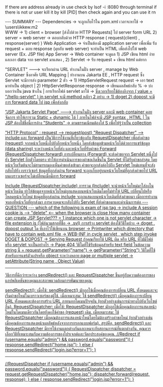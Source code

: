 If there are address already in use check by lsof -i :8080 through terminal if there is not ur user kill it by kill [PID] then check again and you can use it rn

--- SUMMARY ---
Dependencies -> จะถูกเก็บไว้ใน pom.xml เวลาจะหาใช้ -> \users\ikkew.m2\
WWW -> 1) client = browser [ส่งไปด้วย HTTP Requests] ไป server form URL 2) server = web server -> ตอบกลับด้วย HTTP response ( request(client) , response(server) )
Web Application -> จำเป็นต้องมี application server เพื่อเพิ่ม รับ request + ตอบ response (คุยกับ web server) จะทำเป็น HTML เพื่อส่งไปให้ web server (Ex. JSP file)
App Server -> Web container จะดูแล 1) JSP เขียน html ง่าย และเอา data จาก servlet มาแสดง , 2) Servlet -> รับ request + เขียน html แต่ยาก

"SERVLET" ---> จะเรียกผ่าน URL ทำงานในฝั่ง server , manage by Web Container ซึ่งอาศัย URL Mapping | ทำงานบน Jakarta EE , HTTP request
           ซึ่ง Servlet จะมีการส่ง parameter 2 ตัว -> 1) HttpServletRequest request -> เอา text มาทำเป็น object | 2) HttpServletResponse response -> เขียนผลลัพธ์กลับ
                  % -> บ่งบอกว่าเป็น java ข้างใน | การเรียกไฟล์ servlet มาใช้ -> <a href = "hello-servlet"> ซึ่งเวลาเรียกใช้ต้องอิงจาก ( value = "/hello-servlet" )
           in servlet จะมี method หลักๆ 2 อย่าง -> 1) doget 2) dopost 
           จะมีการ forward data ไป jsp เพื่อส่งกลับ

"JSP Jakarta Servlet Page" ---> ทำงานในฝั่ง server และมี web container คอยจัดการ
                ทำให้เรารวม Static + dynamic ได้ | ภายในไฟล์จะมี JSP syntax , HTML | ใน JSP ต้องใช้ชื่อนี้การอ้าง "Students" -> ตามธรรมเนียมต้องใส่ S เพื่อให้รู้ว่าเป็๋น collection

"HTTP Protocol" : request --> request(post)
"Request Dispatcher" --> include และ forward เป็นวิธีการใช้งานที่เกี่ยวข้องกับ RequestDispatcher เพื่อส่งคำขอ (request) จากหน้าเว็บหนึ่งไปยังอีกหน้าเว็บหนึ่ง โดยส่งข้อมูลข้ามหน้าเว็บได้ด้วยการแชร์ข้อมูล (data sharing) ระหว่างหน้าเว็บที่ส่ง
                         และหน้าเว็บที่รับคำขอ
Forward (RequestDispatcher.forward)
การเปลี่ยนทาง (Forward) จะส่งคำขอจาก Servlet หนึ่งไปยัง Servlet อีกตัวโดยตรง ทำให้การดำเนินการของคำขอเกิดขึ้นใน Servlet ที่ได้รับคำขอล่าสุด โดยหน้าเว็บเริ่มต้นจะไม่สามารถมองเห็นคำขอส่งเข้ามา คำขอจะถูกส่งต่อไปถึง Servlet ใหม่แทนที่จะส่งกลับไปยัง
เบราว์เซอร์
ข้อมูลที่ถูกส่งผ่าน forward จะถูกเก็บอยู่บนหน้าเว็บใหม่ที่ถูกส่งคำขอไป
URL บนเบราวเซอร์จะไม่เปลี่ยนเมื่อมีการ forward

Include (RequestDispatcher.include)
การรวม (Include) จะนำหน้าเว็บใหม่มาใส่ลงในหน้าเว็บเดิม ทำให้ข้อมูลจากหน้าเว็บใหม่ถูกแสดงบนหน้าเว็บเดิมโดยไม่ทำให้ URL เปลี่ยนไปหรือโหลดหน้าเว็บใหม่
ข้อมูลที่ถูกส่งผ่าน include จะถูกแสดงบนหน้าเว็บเดิมที่ส่งคำขอมา
เมื่อการทำงานจบลงที่หน้าเว็บที่ถูกส่งมา การควบคุมจะกลับไปยัง Servlet ที่ส่งคำขอมาและดำเนินการต่อ
--- QUESTION ---
which of the following is exam of jsp tag -> include
A session cookie is --> "delete" <-- when the browser is close
How many container can create JSP Servlet??? = 1 instance
which one is not servlet character -> file extension is (ไฟล์นามสกุลที่ชื่อ -> .svl)
การสร้าง servlet ต้องใช้วิธีใดบ้าง -> doget , dopost
output ใด ที่เอาไว้ใช้เขียนบน browser -> Printwriter
which directory that have to contain web.xml file -> WEB-INF
in cycle servlet , which step invoke DOGET & DOPOST -> Serving Request 
ถ้าคุณเรียกใช้ URL ผิด หรือ URL ที่ไม้่มีไฟล์หรือ servlet จะเป็นอย่างไร -> Page 404
วิธีใดที่ใช้รับข้อมูลสำหรับ text field ในข้อความ string นี้ = request.getParameter("name") -> getParameter("String")
วิธีใดที่ใช้สำหรับการแชร์ตัวแปรหรือ object ระหว่างหลาย page or multiple servlet -> setAttribute(String name , Object Value)

-----------------
วิธีการที่ดีกว่าระหว่าง sendRedirect() และ RequestDispatcher ขึ้นอยู่กับความต้องการของแอปพลิเคชันของคุณและสภาพแวดล้อมการพัฒนาของคุณ:

sendRedirect():
เมื่อใช้: sendRedirect() มักถูกใช้เมื่อคุณต้องการเปลี่ยน URL ทั้งหมดและจะเริ่มคำขอใหม่ในเบราวเซอร์ของผู้ใช้.
เมื่อเหมาะสม: ใช้ sendRedirect() เมื่อคุณต้องการเปลี่ยน URL ทั้งหมดและต้องการสร้าง URL ภายนอกโดเมนปัจจุบัน (ยกตัวอย่างเช่นการนำทางไปยังเว็บไซต์อื่น).
RequestDispatcher:
เมื่อใช้: RequestDispatcher มักถูกใช้เมื่อคุณต้องการแสดงหน้าใหม่ในโดเมนเดียวกันโดยยังคงใช้คำขอ (request) เดิม.
เมื่อเหมาะสม: ใช้ RequestDispatcher เมื่อคุณต้องการแสดงหน้าใหม่โดยไม่ต้องสร้างคำขอใหม่ (ยกตัวอย่างเช่นเมื่อคุณต้องการแสดงหน้าผลลัพธ์หลังจากการกรอกแบบฟอร์ม).
สรุปคือ, sendRedirect() และ RequestDispatcher มีการใช้งานแตกต่างกันและเหมาะกับสถานการณ์ที่แตกต่างกัน. คุณควรเลือกวิธีที่เหมาะสมกับความต้องการของโปรเจกต์และวัตถุประสงค์ของคุณ.
//Redirect
if (username.equals("admin") && password.equals("password")) {
    response.sendRedirect("home.jsp");
} else {
    response.sendRedirect("login.jsp?error=1");
}

--------------------
//RequestDispatcher
if (username.equals("admin") && password.equals("password")) {
    RequestDispatcher dispatcher = request.getRequestDispatcher("home.jsp");
    dispatcher.forward(request, response);
} else {
    response.sendRedirect("login.jsp?error=1");
}

